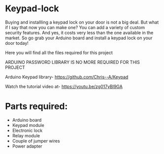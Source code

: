 # Keypad-lock
Buying and installling a keypad lock on your door is not a big deal. But what if I say that now you can make one? You can add a variety of custom security features. And yes, it costs very less than the one available in the market. So go grab your Arduino board and install a keypad lock on your door today!

Here you will find all the files required for this project

ARDUINO PASSWORD LIBRARY IS NO MORE REQUIRED FOR THIS PROJECT

Arduino Keypad library-
https://github.com/Chris--A/Keypad

Watch the tutorial video at-
https://youtu.be/zg017yBl9GA

# Parts required:
- Arduino board
- Keypad module
- Electronic lock
- Relay module
- Couple of jumper wires
- Power adapter
